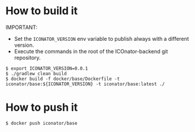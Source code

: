 # How to build it

IMPORTANT:
* Set the `ICONATOR_VERSION` env variable to publish always with a different version.
* Execute the commands in the root of the ICOnator-backend git repository.

```
$ export ICONATOR_VERSION=0.0.1
$ ./gradlew clean build
$ docker build -f docker/base/Dockerfile -t iconator/base:${ICONATOR_VERSION} -t iconator/base:latest ./
```

# How to push it

```
$ docker push iconator/base
```